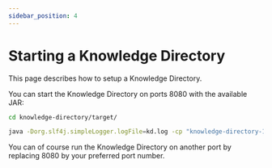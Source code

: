 ```yaml
---
sidebar_position: 4
---
```

# Starting a Knowledge Directory
This page describes how to setup a Knowledge Directory.

You can start the Knowledge Directory on ports 8080 with the available JAR:
```bash
cd knowledge-directory/target/

java -Dorg.slf4j.simpleLogger.logFile=kd.log -cp "knowledge-directory-1.2.5.jar:dependency/*" eu.knowledge.engine.knowledgedirectory.Main 8080
```
You can of course run the Knowledge Directory on another port by replacing 8080 by your preferred port number.
